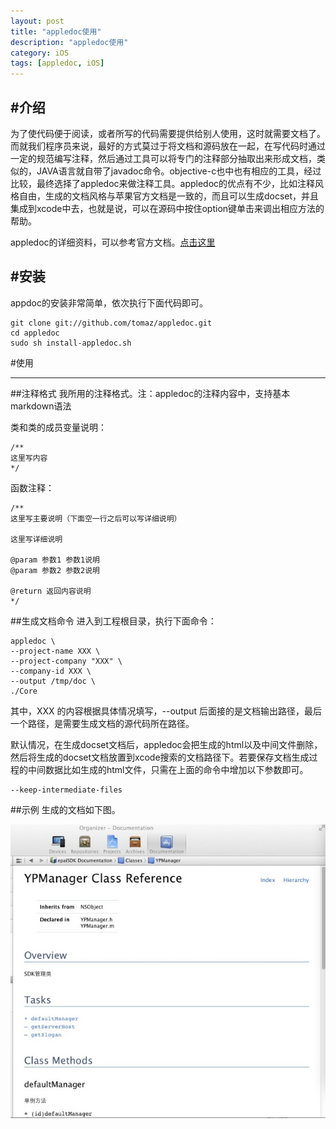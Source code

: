 ```yaml
---
layout: post
title: "appledoc使用"
description: "appledoc使用"
category: iOS
tags: [appledoc, iOS]
---
```




#介绍
---
为了使代码便于阅读，或者所写的代码需要提供给别人使用，这时就需要文档了。而就我们程序员来说，最好的方式莫过于将文档和源码放在一起，在写代码时通过一定的规范编写注释，然后通过工具可以将专门的注释部分抽取出来形成文档，类似的，JAVA语言就自带了javadoc命令。objective-c也中也有相应的工具，经过比较，最终选择了appledoc来做注释工具。appledoc的优点有不少，比如注释风格自由，生成的文档风格与苹果官方文档是一致的，而且可以生成docset，并且集成到xcode中去，也就是说，可以在源码中按住option键单击来调出相应方法的帮助。

appledoc的详细资料，可以参考官方文档。[点击这里](http://gentlebytes.com/appledoc/)

#安装
---
appdoc的安装非常简单，依次执行下面代码即可。

    git clone git://github.com/tomaz/appledoc.git
 	cd appledoc
 	sudo sh install-appledoc.sh
 	
#使用

-----
##注释格式
我所用的注释格式。注：appledoc的注释内容中，支持基本markdown语法

类和类的成员变量说明：

	/**
 	这里写内容
 	*/
 	
函数注释：

	/**
 	这里写主要说明（下面空一行之后可以写详细说明）
 	
 	这里写详细说明
 	
 	@param 参数1 参数1说明
 	@param 参数2 参数2说明

 	@return 返回内容说明
 	*/
 	
##生成文档命令
进入到工程根目录，执行下面命令：

	appledoc \                                   
	--project-name XXX \
	--project-company "XXX" \
	--company-id XXX \
	--output /tmp/doc \
	./Core

其中，XXX 的内容根据具体情况填写，--output 后面接的是文档输出路径，最后一个路径，是需要生成文档的源代码所在路径。

默认情况，在生成docset文档后，appledoc会把生成的html以及中间文件删除，然后将生成的docset文档放置到xcode搜索的文档路径下。若要保存文档生成过程的中间数据比如生成的html文件，只需在上面的命令中增加以下参数即可。

	--keep-intermediate-files


##示例
生成的文档如下图。

![示例](/assets/images/QQ20120918-2.jpg)